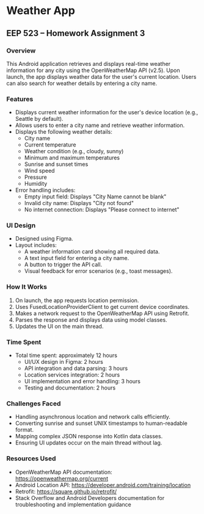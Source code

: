 # Weather App
## EEP 523 – Homework Assignment 3

### Overview
This Android application retrieves and displays real-time weather information for any city using the OpenWeatherMap API (v2.5). Upon launch, the app displays weather data for the user's current location. Users can also search for weather details by entering a city name.

### Features
- Displays current weather information for the user's device location (e.g., Seattle by default).
- Allows users to enter a city name and retrieve weather information.
- Displays the following weather details:
  - City name
  - Current temperature
  - Weather condition (e.g., cloudy, sunny)
  - Minimum and maximum temperatures
  - Sunrise and sunset times
  - Wind speed
  - Pressure
  - Humidity
- Error handling includes:
  - Empty input field: Displays "City Name cannot be blank"
  - Invalid city name: Displays "City not found"
  - No internet connection: Displays "Please connect to internet"

### UI Design
- Designed using Figma.
- Layout includes:
  - A weather information card showing all required data.
  - A text input field for entering a city name.
  - A button to trigger the API call.
  - Visual feedback for error scenarios (e.g., toast messages).

### How It Works
1. On launch, the app requests location permission.
2. Uses FusedLocationProviderClient to get current device coordinates.
3. Makes a network request to the OpenWeatherMap API using Retrofit.
4. Parses the response and displays data using model classes.
5. Updates the UI on the main thread.

### Time Spent
- Total time spent: approximately 12 hours
  - UI/UX design in Figma: 2 hours
  - API integration and data parsing: 3 hours
  - Location services integration: 2 hours
  - UI implementation and error handling: 3 hours
  - Testing and documentation: 2 hours

### Challenges Faced
- Handling asynchronous location and network calls efficiently.
- Converting sunrise and sunset UNIX timestamps to human-readable format.
- Mapping complex JSON response into Kotlin data classes.
- Ensuring UI updates occur on the main thread without lag.

### Resources Used
- OpenWeatherMap API documentation: https://openweathermap.org/current
- Android Location API: https://developer.android.com/training/location
- Retrofit: https://square.github.io/retrofit/
- Stack Overflow and Android Developers documentation for troubleshooting and implementation guidance
